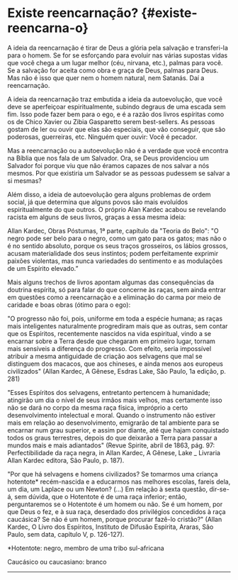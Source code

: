 # Existe reencarnação? {#existe-reencarna-o}

A ideia da reencarnação é tirar de Deus a glória pela salvação e transferi-la para o homem. Se for se esforçando para evoluir nas várias supostas vidas que você chega a um lugar melhor (céu, nirvana, etc.), palmas para você. Se a salvação for aceita como obra e graça de Deus, palmas para Deus. Mas não é isso que quer nem o homem natural, nem Satanás. Daí a reencarnação.

A ideia da reencarnação traz embutida a ideia da autoevolução, que você deve se aperfeiçoar espiritualmente, subindo degraus de uma escada sem fim. Isso pode fazer bem para o ego, e é a razão dos livros espíritas como os de Chico Xavier ou Zibia Gasparetto serem best-sellers. As pessoas gostam de ler ou ouvir que elas são especiais, que vão conseguir, que são poderosas, guerreiras, etc. Ninguém quer ouvir: Você é pecador.

Mas a reencarnação ou a autoevolução não é a verdade que você encontra na Bíblia que nos fala de um Salvador. Ora, se Deus providenciou um Salvador foi porque viu que não éramos capazes de nos salvar a nós mesmos. Por que existiria um Salvador se as pessoas pudessem se salvar a si mesmas?

Além disso, a ideia de autoevolução gera alguns problemas de ordem social, já que determina que alguns povos são mais evoluídos espiritualmente do que outros. O próprio Alan Kardec acabou se revelando racista em alguns de seus livros, graças a essa mesma ideia:

Allan Kardec, Obras Póstumas, 1ª parte, capítulo da &quot;Teoria do Belo&quot;: &quot;O negro pode ser belo para o negro, como um gato para os gatos; mas não o é no sentido absoluto, porque os seus traços grosseiros, os lábios grossos, acusam materialidade dos seus instintos; podem perfeitamente exprimir paixões violentas, mas nunca variedades do sentimento e as modulações de um Espírito elevado.”

Mais alguns trechos de livros apontam algumas das consequências da doutrina espírita, só para falar do que concerne às raças, sem ainda entrar em questões como a reencarnação e a eliminação do carma por meio de caridade e boas obras (ótimo para o ego):

&quot;O progresso não foi, pois, uniforme em toda a espécie humana; as raças mais inteligentes naturalmente progrediram mais que as outras, sem contar que os Espíritos, recentemente nascidos na vida espiritual, vindo a se encarnar sobre a Terra desde que chegaram em primeiro lugar, tornam mais sensíveis a diferença do progresso. Com efeito, seria impossível atribuir a mesma antiguidade de criação aos selvagens que mal se distinguem dos macacos, que aos chineses, e ainda menos aos europeus civilizados&quot; (Allan Kardec, A Gênese, Esdras Lake, São Paulo, 1a edição, p. 281)

&quot;Esses Espíritos dos selvagens, entretanto pertencem à humanidade; atingirão um dia o nível de seus irmãos mais velhos, mas certamente isso não se dará no corpo da mesma raça física, impróprio a certo desenvolvimento intelectual e moral. Quando o instrumento não estiver mais em relação ao desenvolvimento, emigrarão de tal ambiente para se encarnar num grau superior, e assim por diante, até que hajam conquistado todos os graus terrestres, depois do que deixarão a Terra para passar a mundos mais e mais adiantados&quot; (Revue Spirite, abril de 1863, pág. 97: Perfectibilidade da raça negra, in Allan Kardec, A Gênese, Lake _ Livraria Allan Kardec editora, São Paulo, p. 187).

&quot;Por que há selvagens e homens civilizados? Se tomarmos uma criança hotentote* recém-nascida e a educarmos nas melhores escolas, fareis dela, um dia, um Laplace ou um Newton? (...) Em relação à sexta questão, dir-se-á, sem dúvida, que o Hotentote é de uma raça inferior; então, perguntaremos se o Hotentote é um homem ou não. Se é um homem, por que Deus o fez, e à sua raça, deserdado dos privilégios concedidos à raça caucásica? Se não é um homem, porque procurar fazê-lo cristão?&quot; (Allan Kardec, O Livro dos Espíritos, Instituto de Difusão Espírita, Araras, São Paulo, sem data, capítulo V, p. 126-127).

*Hotentote: negro, membro de uma tribo sul-africana

Caucásico ou caucasiano: branco

*****